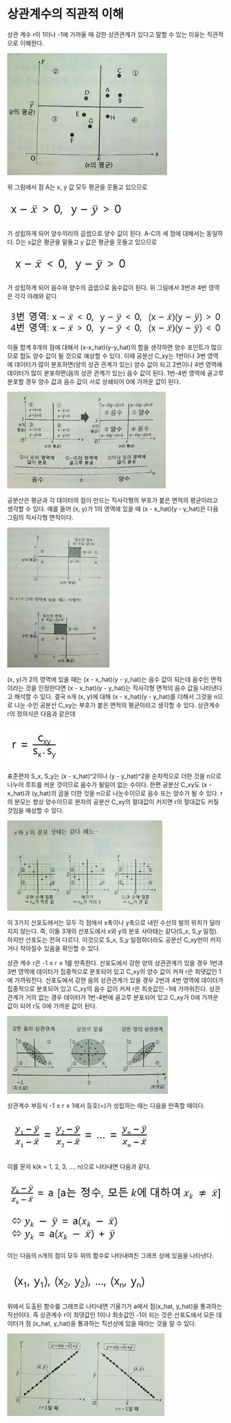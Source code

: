 # 상관계수의 직관적 이해

상관 계수 r이 1이나 -1에 가까울 때 강한 상관관계가 있다고 말할 수 있는 이유는 직관적으로 이해한다.

![](./Figure/Intuitive_Correlation_Coefficient1.JPG)

위 그림에서 점 A는 x, y 값 모두 평균을 웃돌고 있으므로 

![](./Figure/Intuitive_Correlation_Coefficient2.JPG)

가 성립하게 되어 양수끼리의 곱셉으로 양수 값이 된다. A-C의 세 점에 대해서는 동일하다. D는 x값은 평균을 밑돌고 y 값은 평균을 웃돌고 있으므로 

![](./Figure/Intuitive_Correlation_Coefficient3.JPG)

가 성립하게 되어 음수와 양수의 곱셉으로 음수값이 된다. 위 그림에서 3번과 4번 영역은 각각 아래와 같다.

![](./Figure/Intuitive_Correlation_Coefficient4.JPG)

이들 합계 8개의 점에 대해서 (x-x_hat)(y-y_hat)의 합을 생각하면 양수 포인트가 많으므로 합도 양수 값이 될 것으로 예상할 수 있다. 이때 공분산 C_xy는 1번이나 3번 영역에 데이터가 많이 분포하면(양의 상관 관계가 있는) 양수 값이 되고 2번이나 4번 영역에 데이터가 많이 분포하면(음의 상관 관계가 있는) 음수 값이 된다. 1번-4번 영역에 골고루 분포할 경우 양수 값과 음수 값이 서로 상쇄되어 0에 가까운 값이 된다.  

![](./Figure/Intuitive_Correlation_Coefficient5.JPG)

공분산은 평균과 각 데이터의 점이 만드는 직사각형의 부호가 붙은 면적의 평균이라고 생각할 수 있다. 예를 들어 (x, y)가 1의 영역에 있을 때 (x - x_hat)(y - y_hat)은 다음 그림의 직사각형 면적이다. 

![](./Figure/Intuitive_Correlation_Coefficient6.JPG)

(x, y)가 2의 영역에 있을 때는 (x - x_hat)(y - y_hat)는 음수 값이 되는데 음수인 면적이라는 것을 인정한다면  (x - x_hat)(y - y_hat)는 직사각형 면적의 음수 값을 나타낸다고 해석할 수 있다. 결국 n개 (x, y)에 대해 (x - x_hat)(y - y_hat)를 더해서 그것을 n으로 나눈 수인 공분산 C_xy는 부호가 붙은 면적의 평균이라고 생각할 수 있다. 상관계수 r의 정의식은 다음과 같은데 

![](./Figure/Intuitive_Correlation_Coefficient7.JPG)

표준편차 S_x, S_y는 (x - x_hat)^2이나 (y - y_hat)^2을 순차적으로 더한 것을 n으로 나누어 루트를 씌운 것이므로 음수가 될일이 없는 수이다. 한편 공분산 C_xy도 (x - x_hat)과 (y_hat)의 곱을 더한 것을 n으로 나눈수이므로 음수 또는 양수가 될 수 있다. r의 분모는 항상 양수이므로 분자의 공분산 C_xy의 절대값이 커지면 r의 절대값도 커질 것임을 예상할 수 있다. 

![](./Figure/Intuitive_Correlation_Coefficient8.JPG)

이 3가지 산포도에서는 모두 각 점에서 x축이나 y축으로 내린 수선의 발의 위치가 달라지지 않는다. 즉, 이들 3개의 산포도에서 x와 y의 분포 사아태는 같다(S_x, S_y 일정). 하지만 산포도는 전혀 다르다. 이것으로 S_x, S_y 일정하더라도 공분산 C_xy만이 커지거나 작아질수 있음을 확인할 수 있다. 



상관 계수 r은 -1 ≤ r ≤ 1를 만족한다. 산포도에서 강한 양의 상관관계가 있을 경우 1번과 3번 영역에 데이터가 집중적으로 분포되어 있고 C_xy의 양수 값이 커져 r은 최댓값인 1에 가까워진다. 산포도에서 강한 음의 상관관계가 있을 경우 2번과 4번 영역에 데이터가 집중적으로 분포되어 있고 C_xy의 음수 값이 커져 r은 최솟값인 -1에 가까워진다. 상관 관계가 거의 없는 경우 데이터가 1번-4번에 골고루 분포되어 있고 C_xy가 0에 가까운 값이 되어 r도 0에 가까운 값이 된다. 

![](./Figure/Intuitive_Correlation_Coefficient9.JPG)



상관계수 부등식  -1 ≤ r ≤ 1에서 등호(=)가 성립하는 때는 다음을 만족할 때이다. 

![](./Figure/Intuitive_Correlation_Coefficient10.JPG)

이를 문자 k(k = 1, 2, 3, ..., n)으로 나타내면 다음과 같다. 

![](./Figure/Intuitive_Correlation_Coefficient11.JPG)

이는 다음의 n개의 점이 모두 위의 함수로 나타내여진 그래프 상에 있음을 나타낸다.

![](./Figure/Intuitive_Correlation_Coefficient12.JPG)

위에서 도출된 함수를 그래프로 나타내면 기울기가 a에서 점(x_hat, y_hat)을 통과하는 직선이다. 즉 상관계수 r이 최댓값인 1이나 최솟값인 -1이 되는 것은 산포도에서 모든 데이터가 점 (x_hat, y_hat)을 통과하는 직선상에 있을 때라는 것을 알 수 있다. 

![](./Figure/Intuitive_Correlation_Coefficient13.JPG)

